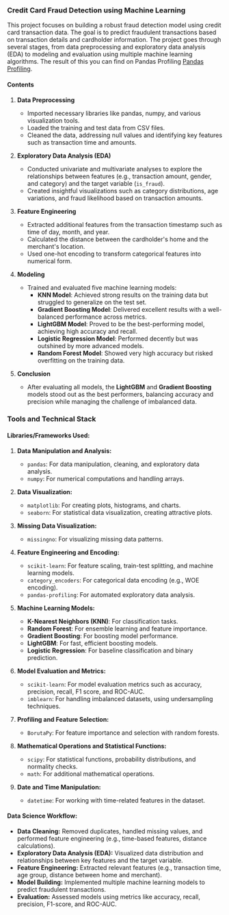 ### Credit Card Fraud Detection using Machine Learning

This project focuses on building a robust fraud detection model using credit card transaction data. The goal is to predict fraudulent transactions based on transaction details and cardholder information. The project goes through several stages, from data preprocessing and exploratory data analysis (EDA) to modeling and evaluation using multiple machine learning algorithms. The result of this you can find on Pandas Profiling [Pandas Profiling](https://github.com/Kanangnut/Credit-Card-Transactions-Fraud-Detection/blob/main/pandas_profile_folder/Credit_Card_Transactions_Fraud_profile.html).
#### Contents

1. **Data Preprocessing**  
   - Imported necessary libraries like pandas, numpy, and various visualization tools.
   - Loaded the training and test data from CSV files.
   - Cleaned the data, addressing null values and identifying key features such as transaction time and amounts.

2. **Exploratory Data Analysis (EDA)**  
   - Conducted univariate and multivariate analyses to explore the relationships between features (e.g., transaction amount, gender, and category) and the target variable (`is_fraud`).
   - Created insightful visualizations such as category distributions, age variations, and fraud likelihood based on transaction amounts.

3. **Feature Engineering**  
   - Extracted additional features from the transaction timestamp such as time of day, month, and year.
   - Calculated the distance between the cardholder's home and the merchant's location.
   - Used one-hot encoding to transform categorical features into numerical form.

4. **Modeling**  
   - Trained and evaluated five machine learning models:
     - **KNN Model**: Achieved strong results on the training data but struggled to generalize on the test set.
     - **Gradient Boosting Model**: Delivered excellent results with a well-balanced performance across metrics.
     - **LightGBM Model**: Proved to be the best-performing model, achieving high accuracy and recall.
     - **Logistic Regression Model**: Performed decently but was outshined by more advanced models.
     - **Random Forest Model**: Showed very high accuracy but risked overfitting on the training data.

5. **Conclusion**  
   - After evaluating all models, the **LightGBM** and **Gradient Boosting** models stood out as the best performers, balancing accuracy and precision while managing the challenge of imbalanced data.

### Tools and Technical Stack

#### **Libraries/Frameworks Used:**

1. **Data Manipulation and Analysis:**
   - `pandas`: For data manipulation, cleaning, and exploratory data analysis.
   - `numpy`: For numerical computations and handling arrays.

2. **Data Visualization:**
   - `matplotlib`: For creating plots, histograms, and charts.
   - `seaborn`: For statistical data visualization, creating attractive plots.

3. **Missing Data Visualization:**
   - `missingno`: For visualizing missing data patterns.

4. **Feature Engineering and Encoding:**
   - `scikit-learn`: For feature scaling, train-test splitting, and machine learning models.
   - `category_encoders`: For categorical data encoding (e.g., WOE encoding).
   - `pandas-profiling`: For automated exploratory data analysis.

5. **Machine Learning Models:**
   - **K-Nearest Neighbors (KNN)**: For classification tasks.
   - **Random Forest**: For ensemble learning and feature importance.
   - **Gradient Boosting**: For boosting model performance.
   - **LightGBM**: For fast, efficient boosting models.
   - **Logistic Regression**: For baseline classification and binary prediction.

6. **Model Evaluation and Metrics:**
   - `scikit-learn`: For model evaluation metrics such as accuracy, precision, recall, F1 score, and ROC-AUC.
   - `imblearn`: For handling imbalanced datasets, using undersampling techniques.

7. **Profiling and Feature Selection:**
   - `BorutaPy`: For feature importance and selection with random forests.

8. **Mathematical Operations and Statistical Functions:**
   - `scipy`: For statistical functions, probability distributions, and normality checks.
   - `math`: For additional mathematical operations.

9. **Date and Time Manipulation:**
   - `datetime`: For working with time-related features in the dataset.

#### **Data Science Workflow:**

- **Data Cleaning:** Removed duplicates, handled missing values, and performed feature engineering (e.g., time-based features, distance calculations).
- **Exploratory Data Analysis (EDA):** Visualized data distribution and relationships between key features and the target variable.
- **Feature Engineering:** Extracted relevant features (e.g., transaction time, age group, distance between home and merchant).
- **Model Building:** Implemented multiple machine learning models to predict fraudulent transactions.
- **Evaluation:** Assessed models using metrics like accuracy, recall, precision, F1-score, and ROC-AUC.
